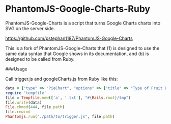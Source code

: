 PhantomJS-Google-Charts-Ruby
===========================

PhantomJS-Google-Charts is a script that turns Google Charts charts into SVG on the server side.

https://github.com/pstephan1187/PhantomJS-Google-Charts

This is a fork of PhantomJS-Google-Charts  that (1) is designed to use the same data syntax that Google shows in its documentation, and (b) is designed to be called from Ruby.

###Usage

Call trigger.js and googleCharts.js from Ruby like this:

```Ruby
data = {"type" => "PieChart", "options" => {"title" => "Type of Fruit Eaten", "width" => "400", "height" => "300", "is3D" => true, "pieSliceText" => "value"}, "theData" => [['Task', 'Hours per Day'], ['Work', 11], ['Eat', 2], ['Commute', 2], ['Watch TV', 2], ['Sleep', 7]]}.to_json
require 'tempfile'
file = Tempfile.new(['a', '.txt'], "#{Rails.root}/tmp")
file.write(data)
File.chmod(444, file.path)
file.rewind
Phantomjs.run("./path/to/trigger.js", file.path)
```
